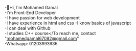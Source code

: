 -👋Hi, I'm Mohamed Gamal<br>
-I'm Front-End Developer<br>
-I have passion for web development<br>
-I have experience in html and css
-I know basics of javascript<br>
-I can deal with Github<br>
-I studies C++ course</To reach me, contact "mohamedgamal67082@gmail.com"<br>
-Whatsapp: 01203993636
